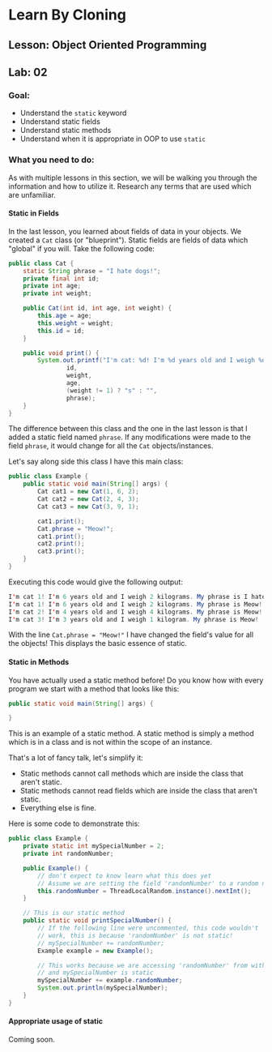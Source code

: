 # Learn By Cloning
## Lesson: Object Oriented Programming
## Lab: 02

### Goal:
- Understand the `static` keyword
- Understand static fields
- Understand static methods
- Understand when it is appropriate in OOP to use `static`

### What you need to do:

As with multiple lessons in this section, we will be walking you through the information and how to utilize it.
Research any terms that are used which are unfamiliar.

#### Static in Fields

In the last lesson, you learned about fields of data in your objects. We created a `Cat` class (or "blueprint"). Static fields are fields of data which "global" if you will. Take the following code:

```java
public class Cat {
    static String phrase = "I hate dogs!";
    private final int id;
    private int age;
    private int weight;

    public Cat(int id, int age, int weight) {
        this.age = age;
        this.weight = weight;
        this.id = id;
    }

    public void print() {
        System.out.printf("I'm cat: %d! I'm %d years old and I weigh %d kilogram%s. My phrase is %s\n",
                id,
                weight,
                age,
                (weight != 1) ? "s" : "",
                phrase);
    }
}
```

The difference between this class and the one in the last lesson is that I added a static field named `phrase`. If any modifications were made to the field `phrase`, it would change for all the `Cat` objects/instances.

Let's say along side this class I have this main class:

```java
public class Example {
    public static void main(String[] args) {
        Cat cat1 = new Cat(1, 6, 2);
        Cat cat2 = new Cat(2, 4, 3);
        Cat cat3 = new Cat(3, 9, 1);

        cat1.print();
        Cat.phrase = "Meow!";
        cat1.print();
        cat2.print();
        cat3.print();
    }
}
```

Executing this code would give the following output:

```java
I'm cat 1! I'm 6 years old and I weigh 2 kilograms. My phrase is I hate dogs!
I'm cat 1! I'm 6 years old and I weigh 2 kilograms. My phrase is Meow!
I'm cat 2! I'm 4 years old and I weigh 4 kilograms. My phrase is Meow!
I'm cat 3! I'm 3 years old and I weigh 1 kilogram. My phrase is Meow!
```

With the line `Cat.phrase = "Meow!"` I have changed the field's value for all the objects!
This displays the basic essence of static.

#### Static in Methods

You have actually used a static method before! Do you know how with every program we start with a method that looks like this:

```java
public static void main(String[] args) {

}
```

This is an example of a static method. A static method is simply a method which is in a class and is not within the scope of an instance.

That's a lot of fancy talk, let's simplify it:
 - Static methods cannot call methods which are inside the class that aren't static.
 - Static methods cannot read fields which are inside the class that aren't static.
 - Everything else is fine.

Here is some code to demonstrate this:

```java
public class Example {
    private static int mySpecialNumber = 2;
    private int randomNumber;

    public Example() {
        // don't expect to know learn what this does yet
        // Assume we are setting the field 'randomNumber' to a random number
        this.randomNumber = ThreadLocalRandom.instance().nextInt();
    }

    // This is our static method
    public static void printSpecialNumber() {
        // If the following line were uncommented, this code wouldn't
        // work, this is because 'randomNumber' is not static!
        // mySpecialNumber += randomNumber;
        Example example = new Example();

        // This works because we are accessing 'randomNumber' from within the object 'example'
        // and mySpecialNumber is static
        mySpecialNumber += example.randomNumber;
        System.out.println(mySpecialNumber);
    }
}
```

#### Appropriate usage of static

Coming soon.
